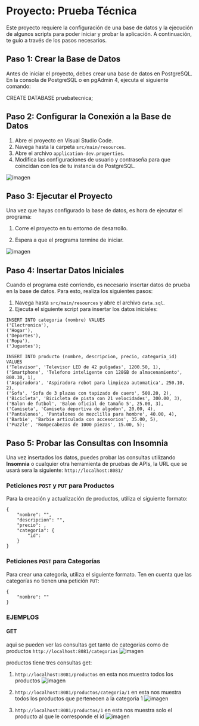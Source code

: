 # Proyecto: Prueba Técnica

Este proyecto requiere la configuración de una base de datos y la ejecución de algunos scripts para poder iniciar y probar la aplicación. A continuación, te guío a través de los pasos necesarios.

## Paso 1: Crear la Base de Datos

Antes de iniciar el proyecto, debes crear una base de datos en PostgreSQL. En la consola de PostgreSQL o en pgAdmin 4, ejecuta el siguiente comando:

CREATE DATABASE pruebatecnica;

## Paso 2: Configurar la Conexión a la Base de Datos

1. Abre el proyecto en Visual Studio Code.
2. Navega hasta la carpeta `src/main/resources`.
3. Abre el archivo `application-dev.properties`.
4. Modifica las configuraciones de usuario y contraseña para que coincidan con los de tu instancia de PostgreSQL.

![imagen](https://github.com/user-attachments/assets/c8db8bd6-e28f-4e63-91b6-495a2dc3079d)

## Paso 3: Ejecutar el Proyecto

Una vez que hayas configurado la base de datos, es hora de ejecutar el programa:

1. Corre el proyecto en tu entorno de desarrollo.
   
2. Espera a que el programa termine de iniciar.

![imagen](https://github.com/user-attachments/assets/7f0770f3-a857-4911-87f2-995f57e1180f)

## Paso 4: Insertar Datos Iniciales

Cuando el programa esté corriendo, es necesario insertar datos de prueba en la base de datos. Para esto, realiza los siguientes pasos:

1. Navega hasta `src/main/resources` y abre el archivo `data.sql`.
2. Ejecuta el siguiente script para insertar los datos iniciales:

```
INSERT INTO categoria (nombre) VALUES
('Electronica'),
('Hogar'),
('Deportes'),
('Ropa'),
('Juguetes');

INSERT INTO producto (nombre, descripcion, precio, categoria_id) VALUES
('Televisor', 'Televisor LED de 42 pulgadas', 1200.50, 1),
('Smartphone', 'Telefono inteligente con 128GB de almacenamiento', 800.30, 1),
('Aspiradora', 'Aspiradora robot para limpieza automatica', 250.10, 2),
('Sofa', 'Sofa de 3 plazas con tapizado de cuero', 500.20, 2),
('Bicicleta', 'Bicicleta de pista con 21 velocidades', 300.00, 3),
('Balon de futbol', 'Balon oficial de tamaño 5', 25.00, 3),
('Camiseta', 'Camiseta deportiva de algodon', 20.00, 4),
('Pantalones', 'Pantalones de mezclilla para hombre', 40.00, 4),
('Barbie', 'Barbie articulada con accesorios', 35.00, 5),
('Puzzle', 'Rompecabezas de 1000 piezas', 15.00, 5);
```

## Paso 5: Probar las Consultas con Insomnia

Una vez insertados los datos, puedes probar las consultas utilizando **Insomnia** o cualquier otra herramienta de pruebas de APIs, la URL que se usará sera la siguiente: `http://localhost:8081/`



### Peticiones `POST` y `PUT` para Productos

Para la creación y actualización de productos, utiliza el siguiente formato:

```
{
	"nombre": "",
	"descripcion": "",
	"precio": ,
	"categoria": {
		"id": 
	}
}
```

### Peticiones `POST` para Categorías

Para crear una categoría, utiliza el siguiente formato. Ten en cuenta que las categorías no tienen una petición `PUT`:

```
{
	"nombre": ""
}
```

### EJEMPLOS

#### GET
aqui se pueden ver las consultas get tanto de categorias como de productos
 `http://localhost:8081/categorias`
![imagen](https://github.com/user-attachments/assets/e93f83bf-389b-4eda-a232-dc77888ab35b)

productos tiene tres consultas get: 
 1. `http://localhost:8081/productos` en esta nos muestra todos los productos
![imagen](https://github.com/user-attachments/assets/fc5ba646-ed70-4e3d-98ed-b91d7e10a007)

2. `http://localhost:8081/productos/categoria/1` en esta nos muestra todos los productos que pertenecen a la categoria 1
![imagen](https://github.com/user-attachments/assets/b2450da7-ead4-420a-8f60-911462858abc)

3. `http://localhost:8081/productos/1` en esta nos muestra solo el producto al que le corresponde el id
![imagen](https://github.com/user-attachments/assets/c74d37d8-0e2d-4cc2-88b7-c93426e12690)


 



 


